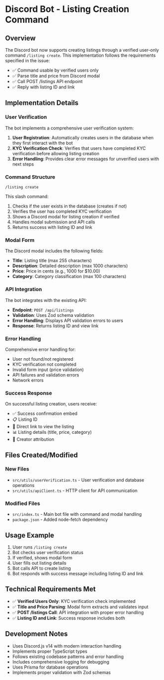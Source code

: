 # Discord Bot - Listing Creation Command

## Overview

The Discord bot now supports creating listings through a verified user-only command `/listing create`. This implementation follows the requirements specified in the issue:

- ✅ Command usable by verified users only
- ✅ Parse title and price from Discord modal
- ✅ Call POST /listings API endpoint
- ✅ Reply with listing ID and link

## Implementation Details

### User Verification

The bot implements a comprehensive user verification system:

1. **User Registration**: Automatically creates users in the database when they first interact with the bot
2. **KYC Verification Check**: Verifies that users have completed KYC verification before allowing listing creation
3. **Error Handling**: Provides clear error messages for unverified users with next steps

### Command Structure

```
/listing create
```

This slash command:
1. Checks if the user exists in the database (creates if not)
2. Verifies the user has completed KYC verification
3. Shows a Discord modal for listing creation if verified
4. Handles modal submission and API calls
5. Returns success with listing ID and link

### Modal Form

The Discord modal includes the following fields:
- **Title**: Listing title (max 255 characters)
- **Description**: Detailed description (max 1000 characters)  
- **Price**: Price in cents (e.g., 1000 for $10.00)
- **Category**: Category classification (max 100 characters)

### API Integration

The bot integrates with the existing API:
- **Endpoint**: `POST /api/listings`
- **Validation**: Uses Zod schema validation
- **Error Handling**: Displays API validation errors to users
- **Response**: Returns listing ID and view link

### Error Handling

Comprehensive error handling for:
- User not found/not registered
- KYC verification not completed
- Invalid form input (price validation)
- API failures and validation errors
- Network errors

### Success Response

On successful listing creation, users receive:
- ✅ Success confirmation embed
- 📋 Listing ID
- 🔗 Direct link to view the listing
- 📊 Listing details (title, price, category)
- 👤 Creator attribution

## Files Created/Modified

### New Files
- `src/utils/userVerification.ts` - User verification and database operations
- `src/utils/apiClient.ts` - HTTP client for API communication

### Modified Files
- `src/index.ts` - Main bot file with command and modal handling
- `package.json` - Added node-fetch dependency

## Usage Example

1. User runs `/listing create`
2. Bot checks user verification status
3. If verified, shows modal form
4. User fills out listing details
5. Bot calls API to create listing
6. Bot responds with success message including listing ID and link

## Technical Requirements Met

- ✅ **Verified Users Only**: KYC verification check implemented
- ✅ **Title and Price Parsing**: Modal form extracts and validates input
- ✅ **POST /listings Call**: API integration with proper error handling
- ✅ **Listing ID and Link**: Success response includes both

## Development Notes

- Uses Discord.js v14 with modern interaction handling
- Implements proper TypeScript types
- Follows existing codebase patterns and error handling
- Includes comprehensive logging for debugging
- Uses Prisma for database operations
- Implements proper validation with Zod schemas
